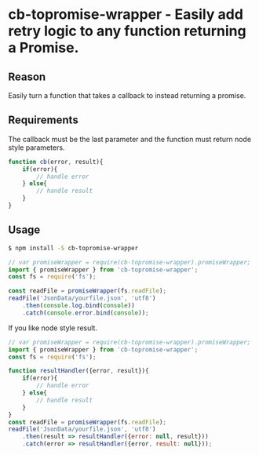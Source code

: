 # cb-topromise-wrapper - Easily add retry logic to any function returning a Promise.

## Reason

Easily turn a function that takes a callback to instead returning a promise.

## Requirements

The callback must be the last parameter and the function must return node style parameters.
```javascript
function cb(error, result){
    if(error){
        // handle error
    } else{
        // handle result
    }
}
```
## Usage

```bash
$ npm install -S cb-topromise-wrapper
```

```javascript
// var promiseWrapper = require(cb-topromise-wrapper).promiseWrapper;
import { promiseWrapper } from 'cb-topromise-wrapper';
const fs = require('fs');

const readFile = promiseWrapper(fs.readFile);
readFile('JsonData/yourfile.json', 'utf8')
    .then(console.log.bind(console))
    .catch(console.error.bind(console));

```

If you like node style result.

```javascript
// var promiseWrapper = require(cb-topromise-wrapper).promiseWrapper;
import { promiseWrapper } from 'cb-topromise-wrapper';
const fs = require('fs');

function resultHandler({error, result}){
    if(error){
        // handle error
    } else{
        // handle result
    }
}
const readFile = promiseWrapper(fs.readFile);
readFile('JsonData/yourfile.json', 'utf8')
    .then(result => resultHandler({error: null, result}))
    .catch(error => resultHandler({error, result: null}));
```
